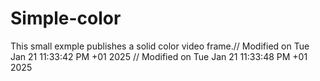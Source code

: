 # Simple-color

This small exmple publishes a solid color video frame.// Modified on Tue Jan 21 11:33:42 PM +01 2025
// Modified on Tue Jan 21 11:33:48 PM +01 2025
